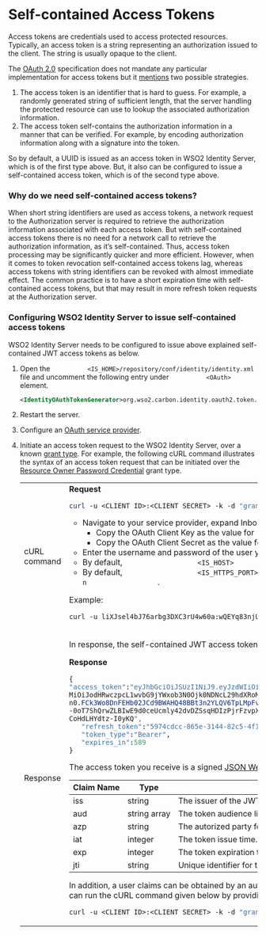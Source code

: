 # Self-contained Access Tokens

Access tokens are credentials used to access protected resources.
Typically, an access token is a string representing an authorization
issued to the client. The string is usually opaque to the client.

The [OAuth 2.0](https://tools.ietf.org/html/rfc6749) specification does
not mandate any particular implementation for access tokens but it
[mentions](https://tools.ietf.org/html/rfc6749#section-1.4) two possible
strategies.

1.  The access token is an identifier that is hard to guess. For
    example, a randomly generated string of sufficient length, that the
    server handling the protected resource can use to lookup the
    associated authorization information.
2.  The access token self-contains the authorization information in a
    manner that can be verified. For example, by encoding authorization
    information along with a signature into the token.

So by default, a UUID is issued as an access token in WSO2 Identity
Server, which is of the first type above. But, it also can be configured
to issue a self-contained access token, which is of the second type
above.

### Why do we need self-contained access tokens?

When short string identifiers are used as access tokens, a network
request to the Authorization server is required to retrieve the
authorization information associated with each access token. But with
self-contained access tokens there is no need for a network call to
retrieve the authorization information, as it’s self-contained. Thus,
access token processing may be significantly quicker and more efficient.
However, when it comes to token revocation self-contained access tokens
lag, whereas access tokens with string identifiers can be revoked with
almost immediate effect. The common practice is to have a short
expiration time with self-contained access tokens, but that may result
in more refresh token requests at the Authorization server.

### Configuring WSO2 Identity Server to issue self-contained access tokens

WSO2 Identity Server needs to be configured to issue above explained
self-contained JWT access tokens as below.

1.  Open the
    `           <IS_HOME>/repository/conf/identity/identity.xml          `
    file and uncomment the following entry under
    `           <OAuth>          ` element.

    ``` xml
    <IdentityOAuthTokenGenerator>org.wso2.carbon.identity.oauth2.token.JWTTokenIssuer</IdentityOAuthTokenGenerator>
    ```

2.  Restart the server.
3.  Configure an [OAuth service
    provider](_Adding_and_Configuring_a_Service_Provider_).
4.  Initiate an access token request to the WSO2 Identity Server, over a
    known [grant type](_OAuth_2.0_Grant_Types_). For example, the
    following cURL command illustrates the syntax of an access token
    request that can be initiated over the [Resource Owner Password
    Credential](_Resource_Owner_Password_Credentials_Grant_) grant type.

    <table>
    <tbody>
    <tr class="odd">
    <td>cURL command</td>
    <td><div class="content-wrapper">
    <div class="code panel pdl" style="border-width: 1px;">
    <div class="codeHeader panelHeader pdl" style="border-bottom-width: 1px;">
    <strong>Request</strong>
    </div>
    <div class="codeContent panelContent pdl">
    <div class="sourceCode" id="cb1" data-syntaxhighlighter-params="brush: powershell; gutter: false; theme: Confluence" data-theme="Confluence" style="brush: powershell; gutter: false; theme: Confluence"><pre class="sourceCode powershell"><code class="sourceCode powershell"><a class="sourceLine" id="cb1-1" title="1"><span class="fu">curl</span> -u &lt;CLIENT_ID&gt;:&lt;CLIENT_SECRET&gt; -k -d <span class="st">&quot;grant_type=password&amp;username=&lt;USERNAME&gt;&amp;password=&lt;PASSWORD&gt;&quot;</span> -H <span class="st">&quot;Content-Type:application/x-www-form-urlencoded&quot;</span> https://&lt;IS_HOST&gt;:&lt;IS_HTTPS_PORT&gt;/oauth2/token</a></code></pre></div>
    </div>
    </div>
    <ul>
    <li>Navigate to your service provider, expand Inbound Authenitcaion Configurations and expand OAuth/OpenID Connect Configuration.
    <ul>
    <li>Copy the OAuth Client Key as the value for <code>                    &lt;CLIENT_ID&gt;                   </code> .</li>
    <li>Copy the OAuth Client Secret as the value for <code>                    &lt;CLIENT_SECRET&gt;                   </code> .</li>
    </ul></li>
    <li>Enter the username and password of the user you want to get the token as the value for <code>                  &lt;USERNAME&gt;                 </code> and <code>                  &lt;PASSWORD&gt;                 </code> respectively.</li>
    <li>By default, <code>                  &lt;IS_HOST&gt;                 </code> is <code>                  localhost.                 </code> However, if you are using a public IP, the respective IP address or domain needs to be specified.</li>
    <li>By default, <code>                  &lt;IS_HTTPS_PORT&gt;                 </code> has been set to 9443. However, if the port offset has been incremented by <code>                  n                 </code>, the default port value needs to be incremented by <code>                  n                 </code> .</li>
    </ul>
    <p>Example:</p>
    <div class="code panel pdl" style="border-width: 1px;">
    <div class="codeContent panelContent pdl">
    <div class="sourceCode" id="cb2" data-syntaxhighlighter-params="brush: java; gutter: false; theme: Confluence" data-theme="Confluence" style="brush: java; gutter: false; theme: Confluence"><pre class="sourceCode java"><code class="sourceCode java"><a class="sourceLine" id="cb2-1" title="1">curl -u liXJsel4bJ76arbg3DXC3rU4w60a:wQEYq83njU29ZFbpQWdZsUlXcnga -k -d <span class="st">&quot;grant_type=password&amp;username=testuser2&amp;password=testuser2 -H &quot;</span>Content-<span class="bu">Type</span>:application/x-www-form-urlencoded<span class="st">&quot; https://localhost:9443/oauth2/token</span></a></code></pre></div>
    </div>
    </div>
    </div></td>
    </tr>
    <tr class="even">
    <td>Response</td>
    <td><div class="content-wrapper">
    <p>In response, the self-contained JWT access token will be returned as shown below.</p>
    <div class="code panel pdl" style="border-width: 1px;">
    <div class="codeHeader panelHeader pdl" style="border-bottom-width: 1px;">
    <strong>Response</strong>
    </div>
    <div class="codeContent panelContent pdl">
    <div class="sourceCode" id="cb3" data-syntaxhighlighter-params="brush: java; gutter: false; theme: Confluence" data-theme="Confluence" style="brush: java; gutter: false; theme: Confluence"><pre class="sourceCode java"><code class="sourceCode java"><a class="sourceLine" id="cb3-1" title="1">{  </a>
    <a class="sourceLine" id="cb3-2" title="2"><span class="st">&quot;access_token&quot;</span>:<span class="st">&quot;eyJhbGciOiJSUzI1NiJ9.eyJzdWIiOiJhZG1pbiIsImF1ZCI6WyJkZDlVM1FGd05GMlBRZnZsSHpUY1NTdU5DMndhIl0sImF6cCI6ImRkOVUzUUZ3TkYyUFFmdmxIelRjU1N1TkMyd2EiLCJpc3</span></a>
    <a class="sourceLine" id="cb3-3" title="3">MiOiJodHRwczpcL1wvbG9jYWxob3N0Ojk0NDNcL29hdXRoMlwvdG9rZW4iLCJleHAiOjE1MTA4MjQ5MzUsImlhdCI6MTUxMDgyMTMzNSwianRpIjoiNDA1YjRkNGUtODUwMS00ZTFhLWExMzgtZWQ4NDU1Y2QxZDQ3I</a>
    <a class="sourceLine" id="cb3-4" title="4">n0.<span class="fu">FCk3Wo8DnFEHb02JCd9BWAHQ48BBt3n2YLQV6TpLMpFvTRNCZJAA</span>-aEH4LrE7oVejvGd7YWGDy2Vzb7x-Bpg7yMYxozUerCkMy_F4Iw_xctgEJ3WF_TTJFhISGNoWlFXspM5d9EQvMvk0JxAovhE0HfXv5GCosGy</a>
    <a class="sourceLine" id="cb3-5" title="5">-0oT7ShQrwZLBIwE9d0ceUcmly42dvDZSsqHDIzPjrFzvpXwbZqq_sRFnh6MHlmmug7t1UCs85caoLhfSweaT0z7ED8P2Tsg_HgmnaaeDapszG6LckeBglqYwbRHy6X6LAcJfAkkwAlqrU0Vu4azsuE8BsLPKMYzu9Ze</a>
    <a class="sourceLine" id="cb3-6" title="6">CoHdLHYdtz-I0yKQ<span class="st">&quot;,</span></a>
    <a class="sourceLine" id="cb3-7" title="7">   <span class="st">&quot;refresh_token&quot;</span>:<span class="st">&quot;5974cdcc-865e-3144-82c5-4f147ddcb519&quot;</span>,</a>
    <a class="sourceLine" id="cb3-8" title="8">   <span class="st">&quot;token_type&quot;</span>:<span class="st">&quot;Bearer&quot;</span>,</a>
    <a class="sourceLine" id="cb3-9" title="9">   <span class="st">&quot;expires_in&quot;</span>:<span class="dv">589</span></a>
    <a class="sourceLine" id="cb3-10" title="10">}</a></code></pre></div>
    </div>
    </div>
    <p>The access token you receive is a signed <a href="https://tools.ietf.org/html/rfc7519">JSON Web Token (JWT)</a> . Use a JWT decoder to decode the access token and you are able to see the payload of the token that includes the following JWT claims:</p>
    <div class="table-wrap">
    <table>
    <thead>
    <tr class="header">
    <th>Claim Name</th>
    <th>Type</th>
    <th>Claim Value</th>
    </tr>
    </thead>
    <tbody>
    <tr class="odd">
    <td>iss</td>
    <td>string</td>
    <td>The issuer of the JWT. The ' <em>Identity Provider Entity Id</em> ' value of the OAuth2/OpenID Connect Inbound Authentication configuration of the <a href="_Adding_and_Configuring_an_Identity_Provider_">Resident Identity Provider</a> is returned here.</td>
    </tr>
    <tr class="even">
    <td>aud</td>
    <td>string array</td>
    <td>The token audience list. The client identifier of the OAuth clients that the JWT is intended for, is sent herewith.</td>
    </tr>
    <tr class="odd">
    <td>azp</td>
    <td>string</td>
    <td>The autorized party for which the token is issued to. The client identifier of the OAuth client that the token is issued for, is sent herewith.</td>
    </tr>
    <tr class="even">
    <td>iat</td>
    <td>integer</td>
    <td>The token issue time.</td>
    </tr>
    <tr class="odd">
    <td>exp</td>
    <td>integer</td>
    <td>The token expiration time.</td>
    </tr>
    <tr class="even">
    <td>jti</td>
    <td>string</td>
    <td>Unique identifier for the JWT token.</td>
    </tr>
    </tbody>
    </table>
    </div>
    <div>
    <p>In addition, a user claims can be obtained by an authorized user over this JWT as per <a href="http://openid.net/specs/openid-connect-core-1_0.html#Claims">OpenID Connect claim</a> configurations, by <a href="_Configuring_Claims_for_a_Service_Provider_">configuring requested user claims</a> in the OAuth service provider. After configuring the service provider you can run the cURL command given below by providing the required details.</p>
    <div class="code panel pdl" style="border-width: 1px;">
    <div class="codeContent panelContent pdl">
    <div class="sourceCode" id="cb4" data-syntaxhighlighter-params="brush: java; gutter: false; theme: Confluence" data-theme="Confluence" style="brush: java; gutter: false; theme: Confluence"><pre class="sourceCode java"><code class="sourceCode java"><a class="sourceLine" id="cb4-1" title="1">curl -u &lt;CLIENT_ID&gt;:&lt;CLIENT_SECRET&gt; -k -d <span class="st">&quot;grant_type=password&amp;username=&lt;USERNAME&gt;&amp;password=&lt;PASSWORD&gt;&amp;scope=openid&quot;</span> -H <span class="st">&quot;Content-Type:application/x-www-form-urlencoded&quot;</span> https:<span class="co">//&lt;IS_HOST&gt;:&lt;IS_HTTPS_PORT&gt;/oauth2/token</span></a></code></pre></div>
    </div>
    </div>
    </div>
    </div></td>
    </tr>
    </tbody>
    </table>
